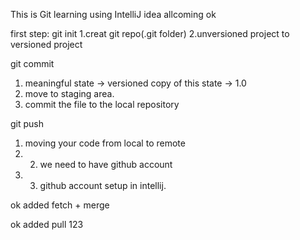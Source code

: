 This is Git learning using IntelliJ idea
allcoming ok

first step: 
git init
1.creat git repo(.git folder)
2.unversioned project to versioned project

git commit
1. meaningful state -> versioned copy of this state -> 1.0
2. move to staging area.
3. commit the file to the local repository
 
git push
1. moving your code from local to remote
2. 2. we need to have github account
3. 3. github account setup in intellij.

ok added fetch + merge

ok added pull 123

